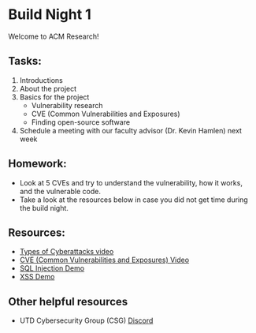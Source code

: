 # Build Night 1

Welcome to ACM Research!

## Tasks:
1) Introductions
2) About the project
3) Basics for the project
    - Vulnerability research
    - CVE (Common Vulnerabilities and Exposures) 
    - Finding open-source software
4) Schedule a meeting with our faculty advisor (Dr. Kevin Hamlen) next week

## Homework:
- Look at 5 CVEs and try to understand the vulnerability, how it works, and the vulnerable code.
- Take a look at the resources below in case you did not get time during the build night.

## Resources:
- [Types of Cyberattacks video](https://www.youtube.com/watch?v=NDcEOW8r0xc)
- [CVE (Common Vulnerabilities and Exposures) Video](https://www.youtube.com/watch?v=qfpnJyTl1To)
- [SQL Injection Demo](https://www.hacksplaining.com/exercises/sql-injection#/sql-injection-explanation)
- [XSS Demo](https://xss-game.appspot.com/level1)

## Other helpful resources
- UTD Cybersecurity Group (CSG) [Discord](https://discord.gg/25g6jPcAuA)
